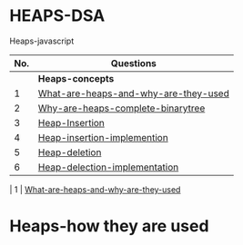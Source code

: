 # HEAPS-DSA
Heaps-javascript

| No.| Questions                                                                                                                                                                   |
| ---| ----------------------------------------------------------------------------------------------------------------------------------------------------------------------------------------------------------------------------------------------------------------------|
|    | **Heaps-concepts**                                                                                                                                                          |                                                                                                                                                                    
| 1  | [What-are-heaps-and-why-are-they-used](#)                                                                                                                                   |
| 2  | [Why-are-heaps-complete-binarytree](#)                                                                                                                                      |
| 3  | [Heap-Insertion](#)                                                                                                                                                         |
| 4  | [Heap-insertion-implemention](#)                                                                                                                                            |
| 5  | [Heap-deletion](#)                                                                                                                                                          |
| 6  | [Heap-delection-implementation](#)                                                                                                                                          |






| 1  | [What-are-heaps-and-why-are-they-used](#)   

# Heaps-how they are used

